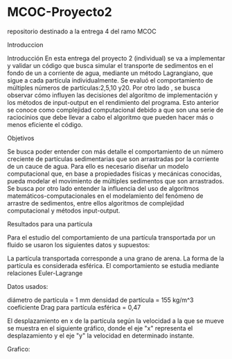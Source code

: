 # MCOC-Proyecto2
repositorio destinado a la entrega 4 del ramo MCOC

Introduccion

Introducción
En esta entrega del proyecto 2 (individual) se va a implementar y validar un código que busca simular el transporte de sedimentos en el fondo de un a corriente de agua, mediante un método Lagrangiano, que sigue a cada partícula individualmente. Se evaluó el comportamiento de múltiples números de partículas:2,5,10 y20. Por otro lado , se busca observar cómo influyen las decisiones del algoritmo de implementación y los métodos de input-output en el rendimiento del programa.
Esto anterior se conoce como complejidad computacional debido a que son una serie de raciocinios que debe llevar a cabo el algoritmo que pueden hacer más o menos eficiente el código. 
 
Objetivos
 
Se busca poder entender con más detalle el comportamiento de un número creciente de partículas sedimentarias que son arrastradas por la corriente de un cauce de agua. Para ello es necesario diseñar un modelo computacional que, en base a propiedades físicas y mecánicas conocidas, pueda modelar el movimiento de múltiples sedimentos que son arrastrados. Se busca por otro lado entender la influencia del uso de algoritmos matemáticos-computacionales en el modelamiento del fenómeno de arrastre de sedimentos, entre ellos algoritmos de complejidad computacional y métodos input-output.
 
 
 
Resultados para una partícula
 
 Para el estudio del comportamiento de una partícula transportada por un fluido se usaron los siguientes datos y supuestos:
 
 La partícula transportada corresponde a una grano de arena.
La forma de la partícula es considerada esférica.
El comportamiento se estudia mediante relaciones Euler-Lagrange

Datos usados:

diámetro de partícula = 1 mm
densidad de partícula = 155 kg/m^3
coeficiente Drag para partícula esférica = 0,47

El desplazamiento en x de la partícula según la velocidad a la que se mueve se muestra en el siguiente gráfico, donde el eje "x" representa el desplazamiento y el eje "y" la velocidad en determinado instante.

Grafico:

